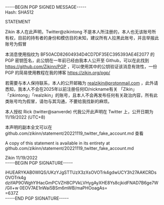 -----BEGIN PGP SIGNED MESSAGE-----<br>
Hash: SHA512<br>

STATEMENT

Zikin 本人在此声明，Twitter@zikintong 不是本人所注册的，本人也无该账号所有权，目前的持有者的身份和模仿目的未知，建议所有人拉黑此账号，并且举报此账号为假冒

本消息使用指纹为 BF50ACD82604934D4CD7DF35EC395393AE4E2077 的 PGP 密钥签名，此公钥在一年前已经由我本人公开至 Github，可以在此找到 https://github.com/Zikinn/PGP ，可以使用其中的公钥验证该消息有效性，一份 PGP 的简易使用教程在我的博客 https://zikin.org/pgp/

若需要与本人保持联系，本人的公开邮箱为 realzikin@protonmail.com ，此外请悉知，我本人不会在2025年以前注册任何ID/nickname有关 「Zikin」「zikintong」「realzikin」的账号，且本人不会再发布任何有关政治内容，所有此类账号均为假冒，请勿与其沟通，不要给我找新的麻烦。

本人授权 Rick (twitter@sanverde) 代我公开此声明在 Twitter 上，公开日期为 11/19/2022 (UTC+8)

本声明的副本全文可以在 github.com/zikinn/statement/20221119_twitter_fake_account.md 查看

A copy of this statement is available in its entirety at github.com/zikinn/statement/20221119_twitter_fake_account.md

Zikin 11/19/2022<br>
-----BEGIN PGP SIGNATURE-----

iHUEARYKAB0WIQS/UKzYJgSTTUzX3zXsOVOTrk4gdwUCY3h27AAKCRDsOVOTrk4g
dzifAP9OWghYIHacGmPCVZH8CPVkLVHygAyXHE8Ys8cjkidFNAD7B6ge7W/GIl+w
0EOV7AE1nWai5BSm6mWB/maPHOoagAs=<br>
=637Z<br>
-----END PGP SIGNATURE-----
